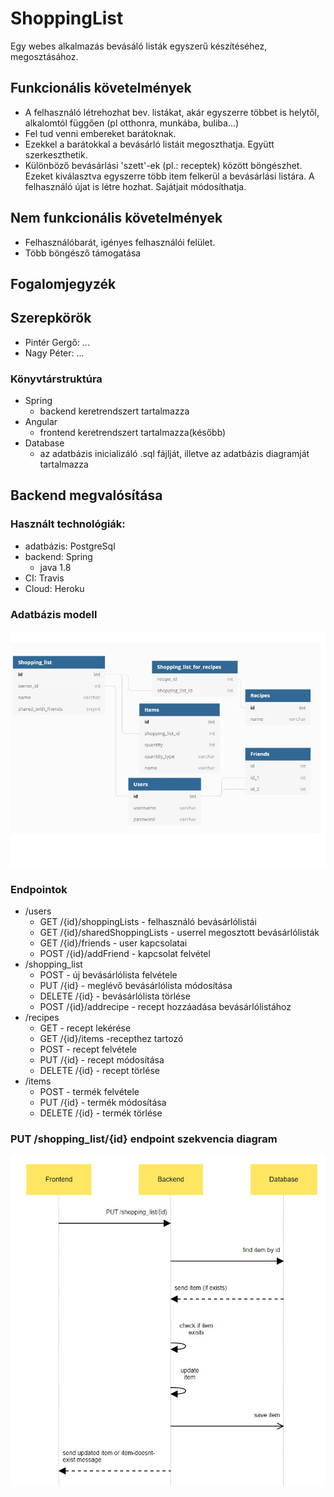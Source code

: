 
# ShoppingList
Egy webes alkalmazás bevásáló listák egyszerű készítéséhez, megosztásához.
## Funkcionális követelmények

- A felhasználó létrehozhat bev. listákat, akár egyszerre többet is helytől, alkalomtól függően (pl otthonra, munkába, buliba...)
- Fel tud venni embereket barátoknak.
- Ezekkel a barátokkal a bevásárló listáit megoszthatja. Együtt szerkeszthetik.
- Különböző bevásárlási 'szett'-ek (pl.: receptek) között böngészhet. Ezeket kiválasztva egyszerre több item felkerül a bevásárlási listára. A felhasználó újat is létre hozhat. Sajátjait módosíthatja.

## Nem funkcionális követelmények
-   Felhasználóbarát, igényes felhasználói felület.
-   Több böngésző támogatása
## Fogalomjegyzék


## Szerepkörök
- Pintér Gergő: ...
- Nagy Péter: ...

### Könyvtárstruktúra

- Spring
    - backend keretrendszert tartalmazza
- Angular
    - frontend keretrendszert tartalmazza(később)
- Database
    - az adatbázis inicializáló .sql fájlját, 
    illetve az adatbázis diagramját tartalmazza

## Backend megvalósítása

### Használt technológiák:
- adatbázis: PostgreSql
- backend: Spring
    - java 1.8
- CI: Travis
- Cloud: Heroku

### Adatbázis modell
![](/Database/db-diagram.jpg)

### Endpointok

- /users
    - GET /{id}/shoppingLists - felhasználó bevásárlólistái
    - GET /{id}/sharedShoppingLists - userrel megosztott bevásárlólisták
    - GET /{id}/friends - user kapcsolatai
    - POST /{id}/addFriend - kapcsolat felvétel
- /shopping_list
    - POST - új bevásárlólista felvétele
    - PUT /{id} - meglévő bevásárlólista módosítása
    - DELETE /{id} - bevásárlólista törlése
    - POST /{id}/addrecipe - recept hozzáadása bevásárlólistához
- /recipes
    - GET - recept lekérése
    - GET /{id}/items -recepthez tartozó 
    - POST - recept felvétele
    - PUT /{id} - recept módosítása
    - DELETE /{id} - recept törlése
- /items
    - POST - termék felvétele
    - PUT /{id} - termék módosítása
    - DELETE /{id} - termék törlése

### PUT /shopping_list/{id} endpoint szekvencia diagram

![](/Database/shopping_list_put.jpg)